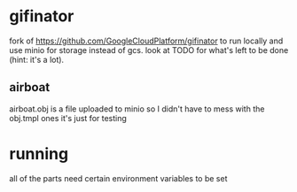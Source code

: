 # gifinator

fork of https://github.com/GoogleCloudPlatform/gifinator to run locally and use minio for storage instead of gcs.
look at TODO for what's left to be done (hint: it's a lot).

## airboat

airboat.obj is a file uploaded to minio so I didn't have to mess with the obj.tmpl ones
it's just for testing

# running

all of the parts need certain environment variables to be set
